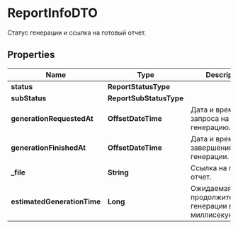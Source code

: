 

# ReportInfoDTO

Статус генерации и ссылка на готовый отчет.

## Properties

| Name | Type | Description | Notes |
|------------ | ------------- | ------------- | -------------|
|**status** | **ReportStatusType** |  |  |
|**subStatus** | **ReportSubStatusType** |  |  [optional] |
|**generationRequestedAt** | **OffsetDateTime** | Дата и время запроса на генерацию. |  |
|**generationFinishedAt** | **OffsetDateTime** | Дата и время завершения генерации. |  [optional] |
|**_file** | **String** | Ссылка на готовый отчет. |  [optional] |
|**estimatedGenerationTime** | **Long** | Ожидаемая продолжительность генерации в миллисекундах. |  [optional] |




